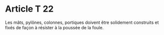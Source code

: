 # Article T 22

Les mâts, pylônes, colonnes, portiques doivent être solidement construits et fixés de façon à résister à la poussée de la foule.
